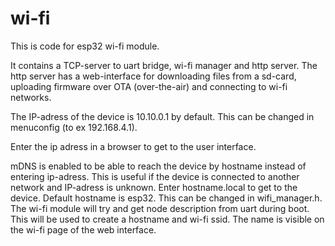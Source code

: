 # wi-fi

This is code for esp32 wi-fi module.

It contains a TCP-server to uart bridge, wi-fi manager and http server. The http server has a web-interface for downloading files from a sd-card, uploading firmware over OTA (over-the-air) and connecting to wi-fi networks.

The IP-adress of the device is 10.10.0.1 by default. This can be changed in menuconfig (to ex 192.168.4.1).

Enter the ip adress in a browser to get to the user interface. 

mDNS is enabled to be able to reach the device by hostname instead of entering ip-adress. This is useful if the device is connected to another network and IP-adress is unknown. Enter hostname.local to get to the device. Default hostname is esp32. This can be changed in wifi_manager.h. The wi-fi module will try and get node description from uart during boot. This will be used to create a hostname and wi-fi ssid. The name is visible on the wi-fi page of the web interface.
